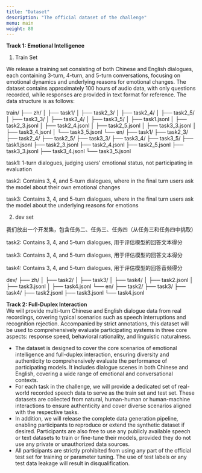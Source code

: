 ```yaml
---
title: "Dataset"
description: "The official dataset of the challenge"
menu: main
weight: 80
---
```



**Track 1: Emotional Intelligence**  

1. Train Set

We release a training set consisting of both Chinese and English dialogues, each containing 3-turn, 4-turn, and 5-turn conversations, focusing on emotional dynamics and underlying reasons for emotional changes. The dataset contains approximately 100 hours of audio data, with only questions recorded, while responses are provided in text format for reference. The data structure is as follows:

train/
├── zh/
│   ├── task1/
│   ├── task2_3/
│   ├── task2_4/
│   ├── task2_5/
│   ├── task3_3/
│   ├── task3_4/
│   ├── task3_5/
│   ├── task1.jsonl
│   ├── task2_3.jsonl
│   ├── task2_4.jsonl
│   ├── task2_5.jsonl
│   ├── task3_3.jsonl
│   ├── task3_4.jsonl
│   └── task3_5.jsonl
└── en/
    ├── task1/
    ├── task2_3/
    ├── task2_4/
    ├── task2_5/
    ├── task3_3/
    ├── task3_4/
    ├── task3_5/
    ├── task1.jsonl
    ├── task2_3.jsonl
    ├── task2_4.jsonl
    ├── task2_5.jsonl
    ├── task3_3.jsonl
    ├── task3_4.jsonl
    └── task3_5.jsonl

task1: 1-turn dialogues, judging users' emotional status, not participating in evaluation

task2: Contains 3, 4, and 5-turn dialogues, where in the final turn users ask the model about their own emotional changes

task3: Contains 3, 4, and 5-turn dialogues, where in the final turn users ask the model about the underlying reasons for emotions


2. dev set

我们放出一个开发集，包含任务二、任务三、任务四（从任务三和任务四中挑取）

task2: Contains 3, 4, and 5-turn dialogues, 用于评估模型的回答文本得分

task3: Contains 3, 4, and 5-turn dialogues, 用于评估模型的回答文本得分

task4: Contains 3, 4, and 5-turn dialogues, 用于评估模型的回答音频得分

dev/
├── zh/
│   ├── task2/
│   ├── task3/
│   ├── task4/
│   ├── task2.jsonl
│   ├── task3.jsonl
│   ├── task4.jsonl
└── en/
    ├── task2/
    ├── task3/
    ├── task4/
    ├── task2.jsonl
    ├── task3.jsonl
    └── task4.jsonl

<!-- You can download it via [Google Drive](https://drive.google.com/drive/folders/1mXjQi_uPPDhwhbvxKsMCqNMtm89ab6Zn?usp=sharing). If that's not convenient, you can use the [123 Cloud](https://www.123912.com/s/QlDejv-h7anA) for downloading. -->

**Track 2: Full-Duplex Interaction**  
We will provide multi-turn Chinese and English dialogue data from real recordings, covering typical scenarios such as speech interruptions and recognition rejection. Accompanied by strict annotations, this dataset will be used to comprehensively evaluate participating systems in three core aspects: response speed, behavioral rationality, and linguistic naturalness.

- The dataset is designed to cover the core scenarios of emotional intelligence and full-duplex interaction, ensuring diversity and authenticity to comprehensively evaluate the performance of participating models. It includes dialogue scenes in both Chinese and English, covering a wide range of emotional and conversational contexts. 
- For each task in the challenge, we will provide a dedicated set of real-world recorded speech data to serve as the train set and test set. These datasets are collected from natural, human-human or human-machine interactions to ensure authenticity and cover diverse scenarios aligned with the respective tasks.
- In addition, we will release the complete data generation pipeline, enabling participants to reproduce or extend the synthetic dataset if desired. Participants are also free to use any publicly available speech or text datasets to train or fine-tune their models, provided they do not use any private or unauthorized data sources.
- All participants are strictly prohibited from using any part of the official test set for training or parameter tuning. The use of test labels or any test data leakage will result in disqualification.